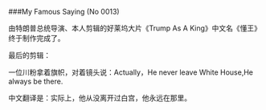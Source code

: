 ###My Famous Saying (No 0013)



由特朗普总统导演、本人剪辑的好莱坞大片《Trump As A King》中文名《懂王》终于制作完成了。

最后的剪辑：

一位川粉拿着旗帜，对着镜头说：Actually，He never leave White House,He always be there.

中文翻译是：实际上，他从没离开过白宫，他永远在那里。